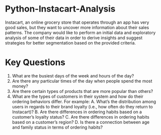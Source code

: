 # Python-Instacart-Analysis
Instacart, an online grocery store that operates through an app has very good sales, but they want to uncover more information about their sales patterns. 
The company would like to perform an initial data and exploratory analysis of some of their data in order to derive insights and suggest strategies for better segmentation based on the provided criteria.
# Key Questions 
1. What are the busiest days of the week and hours of the day?
2. Are there any particular times of the day when people spend the most money?
3. Are there certain types of products that are more popular than others? 
4. What are the types of customers in their system and how do their ordering behaviors differ. 
For example:
A. What’s the distribution among users in regards to their brand loyalty (i.e., how often do they return to Instacart)?
B. Are there differences in ordering habits based on a customer’s loyalty status?
C. Are there differences in ordering habits based on a customer’s region?
D. Is there a connection between age and family status in terms of ordering
habits?
